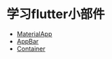 # 学习flutter小部件

- [MaterialApp](https://github.com/laocainiao365/flutterWidget/tree/master/lib/MaterialApp)
- [AppBar](https://flutter.dev/docs/get-started/codelab)
- [Container](https://flutter.dev/docs/cookbook)
